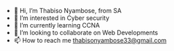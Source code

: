 - 👋 Hi, I’m Thabiso Nyambose, from SA
- 👀 I’m interested in Cyber security
- 🌱 I’m currently learning CCNA
- 💞️ I’m looking to collaborate on Web Developments
- 📫 How to reach me thabisonyambose33@gmail.com

<!---
thabisonyambose/thabisonyambose is a ✨ special ✨ repository because its `README.md` (this file) appears on your GitHub profile.
You can click the Preview link to take a look at your changes.
--->
